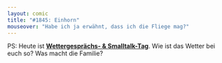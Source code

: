 ```yaml
---
layout: comic
title: "#1845: Einhorn"
mouseover: "Habe ich ja erwähnt, dass ich die Fliege mag?"
---
```


PS:
Heute ist <a href="http://www.fonflatter.de/kalender"><strong>Wettergesprächs- & Smalltalk-Tag</strong></a>. Wie ist das Wetter bei euch so? Was macht die Familie?
